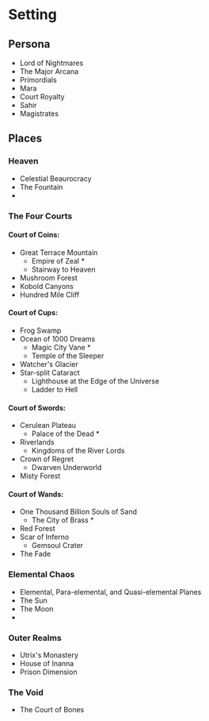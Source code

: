 # Setting

## Persona
  - Lord of Nightmares
  - The Major Arcana
  - Primordials
  - Mara
  - Court Royalty
  - Sahir
  - Magistrates

## Places

### Heaven
- Celestial Beaurocracy
- The Fountain
- 
### The Four Courts
#### Court of Coins: 
  - Great Terrace Mountain
    - Empire of Zeal *
    - Stairway to Heaven
  - Mushroom Forest
  - Kobold Canyons
  - Hundred Mile Cliff
#### Court of Cups: 
  - Frog Swamp
  - Ocean of 1000 Dreams
    - Magic City Vane *
    - Temple of the Sleeper
  - Watcher's Glacier
  - Star-split Cataract
    - Lighthouse at the Edge of the Universe
    - Ladder to Hell
#### Court of Swords: 
  - Cerulean Plateau
    - Palace of the Dead *
  - Riverlands
    - Kingdoms of the River Lords
  - Crown of Regret
    - Dwarven Underworld
  - Misty Forest
#### Court of Wands: 
  - One Thousand Billion Souls of Sand
    - The City of Brass *
  - Red Forest
  - Scar of Inferno
    - Gemsoul Crater
  - The Fade
  
    
### Elemental Chaos
- Elemental, Para-elemental, and Quasi-elemental Planes
- The Sun
- The Moon
- 

### Outer Realms
- Utrix's Monastery
- House of Inanna
- Prison Dimension


### The Void
- The Court of Bones
